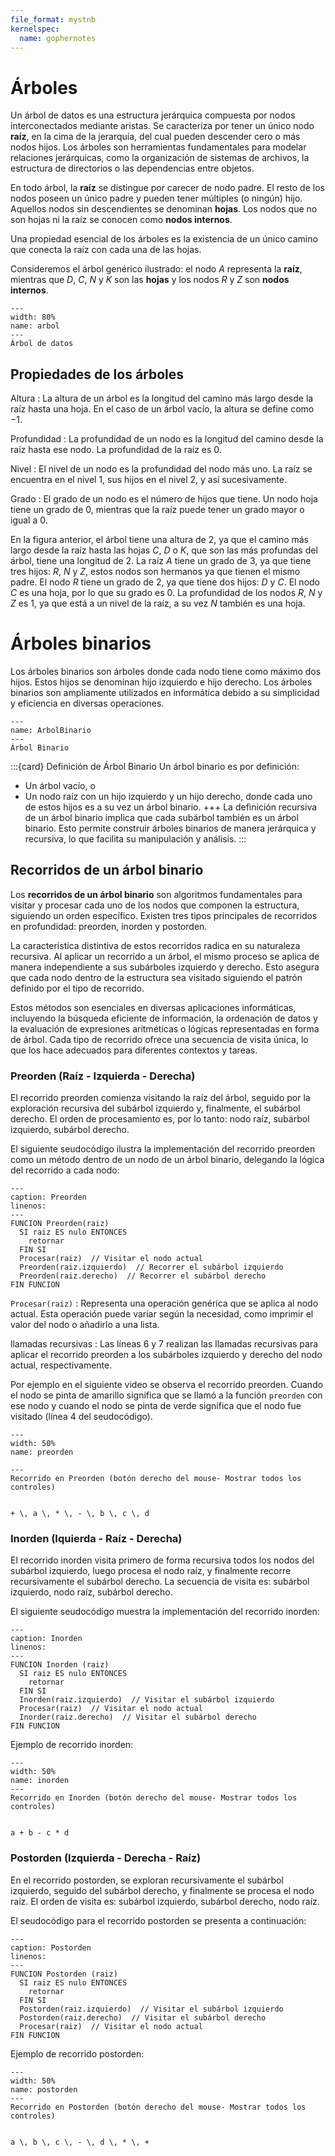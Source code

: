 ```yaml
---
file_format: mystnb
kernelspec:
  name: gophernotes
---
```


# Árboles

Un árbol de datos es una estructura jerárquica compuesta por nodos interconectados mediante aristas. Se caracteriza por tener un único nodo **raíz**, en la cima de la jerarquía, del cual pueden descender cero o más nodos hijos. Los árboles son herramientas fundamentales para modelar relaciones jerárquicas, como la organización de sistemas de archivos, la estructura de directorios o las dependencias entre objetos.

En todo árbol, la **raíz** se distingue por carecer de nodo padre. El resto de los nodos poseen un único padre y pueden tener múltiples (o ningún) hijo. Aquellos nodos sin descendientes se denominan **hojas**. Los nodos que no son hojas ni la raíz se conocen como **nodos internos**. 


Una propiedad esencial de los árboles es la existencia de un único camino que conecta la raíz con cada una de las hojas.

Consideremos el árbol genérico ilustrado: el nodo $A$ representa la **raíz**, mientras que $D$, $C$, $N$ y $K$ son las **hojas** y los nodos $R$ y $Z$ son **nodos internos**.

```{figure} ../assets/images/Arbol.svg
---
width: 80%
name: arbol
---
Árbol de datos
```

## Propiedades de los árboles

Altura
: La altura de un árbol es la longitud del camino más largo desde la raíz hasta una hoja. En el caso de un árbol vacío, la altura se define como $-1$.

Profundidad
: La profundidad de un nodo es la longitud del camino desde la raíz hasta ese nodo. La profundidad de la raíz es $0$.

Nivel
: El nivel de un nodo es la profundidad del nodo más uno. La raíz se encuentra en el nivel $1$, sus hijos en el nivel $2$, y así sucesivamente.

Grado
: El grado de un nodo es el número de hijos que tiene. Un nodo hoja tiene un grado de $0$, mientras que la raíz puede tener un grado mayor o igual a $0$.

En la figura anterior, el árbol tiene una altura de 2, ya que el camino más largo desde la raíz hasta las hojas $C$, $D$ o $K$, que son las más profundas del árbol, tiene una longitud de 2. La raíz $A$ tiene un grado de 3, ya que tiene tres hijos: $R$, $N$ y $Z$, estos nodos son hermanos ya que tienen el mismo padre. El nodo $R$ tiene un grado de 2, ya que tiene dos hijos: $D$ y $C$. El nodo $C$ es una hoja, por lo que su grado es 0. La profundidad de los nodos $R$, $N$ y $Z$ es 1, ya que está a un nivel de la raíz, a su vez $N$ también es una hoja.

# Árboles binarios

Los árboles binarios son árboles donde cada nodo tiene como máximo dos hijos. Estos hijos se denominan hijo izquierdo e hijo derecho. Los árboles binarios son ampliamente utilizados en informática debido a su simplicidad y eficiencia en diversas operaciones.

```{figure} ../assets/images/ArbolBinario.svg
---
name: ArbolBinario
---
Árbol Binario
```
:::{card} Definición de Árbol Binario
Un árbol binario es por definición:

- Un árbol vacío, o
- Un nodo raíz con un hijo izquierdo y un hijo derecho, donde cada uno de estos hijos es a su vez un árbol binario.
+++
La definición recursiva de un árbol binario implica que cada subárbol también es un árbol binario. Esto permite construir árboles binarios de manera jerárquica y recursiva, lo que facilita su manipulación y análisis.
:::

## Recorridos de un árbol binario

Los **recorridos de un árbol binario** son algoritmos fundamentales para visitar y procesar cada uno de los nodos que componen la estructura, siguiendo un orden específico. Existen tres tipos principales de recorridos en profundidad: preorden, inorden y postorden.

La característica distintiva de estos recorridos radica en su naturaleza recursiva. Al aplicar un recorrido a un árbol, el mismo proceso se aplica de manera independiente a sus subárboles izquierdo y derecho. Esto asegura que cada nodo dentro de la estructura sea visitado siguiendo el patrón definido por el tipo de recorrido.

Estos métodos son esenciales en diversas aplicaciones informáticas, incluyendo la búsqueda eficiente de información, la ordenación de datos y la evaluación de expresiones aritméticas o lógicas representadas en forma de árbol. Cada tipo de recorrido ofrece una secuencia de visita única, lo que los hace adecuados para diferentes contextos y tareas.

### Preorden (Raíz - Izquierda - Derecha)

El recorrido preorden comienza visitando la raíz del árbol, seguido por la exploración recursiva del subárbol izquierdo y, finalmente, el subárbol derecho. El orden de procesamiento es, por lo tanto: nodo raíz, subárbol izquierdo, subárbol derecho.

El siguiente seudocódigo ilustra la implementación del recorrido preorden como un método dentro de un nodo de un árbol binario, delegando la lógica del recorrido a cada nodo:

```{code-block} 
---
caption: Preorden
linenos:
---
FUNCION Preorden(raiz)
  SI raiz ES nulo ENTONCES
    retornar
  FIN SI
  Procesar(raiz)  // Visitar el nodo actual
  Preorden(raiz.izquierdo)  // Recorrer el subárbol izquierdo
  Preorden(raiz.derecho)  // Recorrer el subárbol derecho
FIN FUNCION
```

`Procesar(raiz)`
: Representa una operación genérica que se aplica al nodo actual. Esta operación puede variar según la necesidad, como imprimir el valor del nodo o añadirlo a una lista.

llamadas recursivas
: Las líneas 6 y 7 realizan las llamadas recursivas para aplicar el recorrido preorden a los subárboles izquierdo y derecho del nodo actual, respectivamente.

Por ejemplo en el siguiente video se observa el recorrido preorden. Cuando el nodo se pinta de amarillo significa que se llamó a la función `preorden` con ese nodo y cuando el nodo se pinta de verde significa que el nodo fue visitado (línea 4 del seudocódigo).

```{figure} ../assets/videos/preorden.mp4
---
width: 50%
name: preorden

---
Recorrido en Preorden (botón derecho del mouse- Mostrar todos los controles)
```


```{math}

+ \, a \, * \, - \, b \, c \, d

```

### Inorden (Iquierda - Raíz - Derecha)

El recorrido inorden visita primero de forma recursiva todos los nodos del subárbol izquierdo, luego procesa el nodo raíz, y finalmente recorre recursivamente el subárbol derecho. La secuencia de visita es: subárbol izquierdo, nodo raíz, subárbol derecho.

El siguiente seudocódigo muestra la implementación del recorrido inorden:

```{code-block} 
---
caption: Inorden
linenos:
---
FUNCION Inorden (raiz)
  SI raiz ES nulo ENTONCES
    retornar
  FIN SI
  Inorden(raiz.izquierdo)  // Visitar el subárbol izquierdo
  Procesar(raiz)  // Visitar el nodo actual
  Inorder(raiz.derecho)  // Visitar el subárbol derecho
FIN FUNCION
```

Ejemplo de recorrido inorden:

```{figure} ../assets/videos/inorden.mp4
---
width: 50%
name: inorden
---
Recorrido en Inorden (botón derecho del mouse- Mostrar todos los controles)
```

```{math}

a + b - c * d

```

### Postorden (Izquierda - Derecha - Raíz)

En el recorrido postorden, se exploran recursivamente el subárbol izquierdo, seguido del subárbol derecho, y finalmente se procesa el nodo raíz. El orden de visita es: subárbol izquierdo, subárbol derecho, nodo raíz.

El seudocódigo para el recorrido postorden se presenta a continuación:

```{code-block} 
---
caption: Postorden
linenos:
---
FUNCION Postorden (raiz)
  SI raiz ES nulo ENTONCES
    retornar
  FIN SI
  Postorden(raiz.izquierdo)  // Visitar el subárbol izquierdo
  Postorden(raiz.derecho)  // Visitar el subárbol derecho
  Procesar(raiz)  // Visitar el nodo actual
FIN FUNCION
```
Ejemplo de recorrido postorden:

```{figure} ../assets/videos/postorden.mp4
---
width: 50%
name: postorden
---
Recorrido en Postorden (botón derecho del mouse- Mostrar todos los controles)
```

```{math}

a \, b \, c \, - \, d \, * \, +

```

